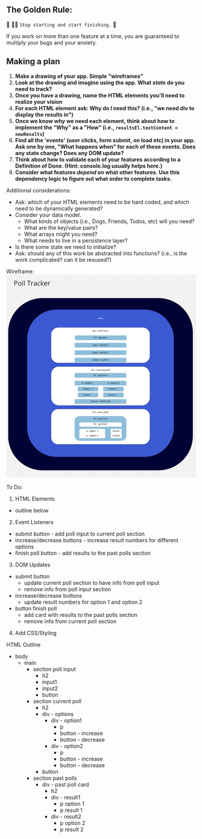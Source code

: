 ## The Golden Rule: 

🦸 🦸‍♂️ `Stop starting and start finishing.` 🏁

If you work on more than one feature at a time, you are guaranteed to multiply your bugs and your anxiety.

## Making a plan

1) **Make a drawing of your app. Simple "wireframes"** 
1) **Look at the drawing and imagine using the app. What _state_ do you need to track?** 
1) **Once you have a drawing, name the HTML elements you'll need to realize your vision**
1) **For each HTML element ask: Why do I need this? (i.e., "we need div to display the results in")** 
1) **Once we know _why_ we need each element, think about how to implement the "Why" as a "How" (i.e., `resultsEl.textContent = newResults`)**
1) **Find all the 'events' (user clicks, form submit, on load etc) in your app. Ask one by one, "What happens when" for each of these events. Does any state change? Does any DOM update?**
1) **Think about how to validate each of your features according to a Definition of Done. (Hint: console.log usually helps here.)**
1) **Consider what features _depend_ on what other features. Use this dependency logic to figure out what order to complete tasks.**

Additional considerations:
- Ask: which of your HTML elements need to be hard coded, and which need to be dynamically generated?
- Consider your data model. 
  - What kinds of objects (i.e., Dogs, Friends, Todos, etc) will you need? 
  - What are the key/value pairs? 
  - What arrays might you need? 
  - What needs to live in a persistence layer?
- Is there some state we need to initialize?
- Ask: should any of this work be abstracted into functions? (i.e., is the work complicated? can it be resused?)

Wireframe:
![wireframe](assets/wireframe.png)

To Do:
1. HTML Elements
  - outline below
2. Event Listeners
  - submit button - add poll input to current poll section
  - increase/decrease buttons - increase result numbers for different options
  - finish poll button - add results to the past polls section
3. DOM Updates
  - submit button 
    - update current poll section to have info from poll input
    - remove info from poll input section
  - increase/decrease buttons
    - update result numbers for option 1 and option 2
  - button finish poll
    - add card with results to the past polls section
    - remove info from current poll section
4. Add CSS/Styling

HTML Outline
- body
  - main
    - section poll input
      - h2
      - input1
      - input2
      - button
    - section current poll
      - h2
      - div - options
        - div - option1
          - p
          - button - increase
          - button - decrease
        - div - option2
          - p
          - button - increase
          - button - decrease
      - button
    - section past polls
      - div - past poll card
        - h2
        - div - result1
          - p option 1
          - p result 1
        - div - result2
          - p option 2
          - p result 2
        


